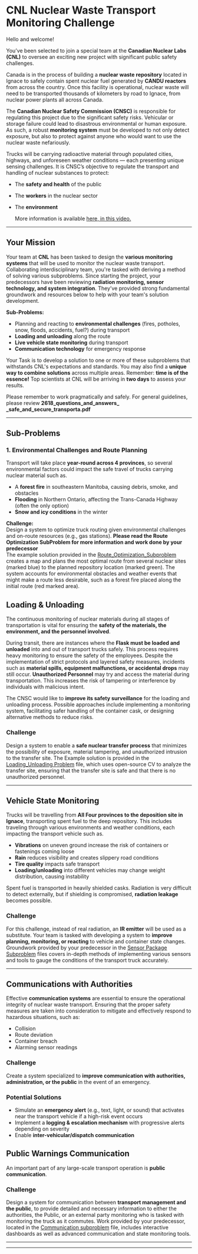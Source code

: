 # CNL Nuclear Waste Transport Monitoring Challenge

Hello and welcome!  

You’ve been selected to join a special team at the **Canadian Nuclear Labs (CNL)** to oversee an exciting new project with significant public safety challenges.  

Canada is in the process of building a **nuclear waste repository** located in Ignace to safely contain spent nuclear fuel generated by **CANDU reactors** from across the country. Once this facility is operational, nuclear waste will need to be transported thousands of kilometers by road to Ignace, from nuclear power plants all across Canada.  

The **Canadian Nuclear Safety Commission (CNSC)** is responsible for regulating this project due to the significant safety risks. Vehicular or storage failure could lead to disastrous environmental or human exposure. As such, a robust **monitoring system** must be developed to not only detect exposure, but also to protect against anyone who would want to use the nuclear waste nefariously.  

Trucks will be carrying radioactive material through populated cities, highways, and unforeseen weather conditions — each presenting unique sensing challenges. It is CNSC’s objective to regulate the transport and handling of nuclear substances to protect:  

- The **safety and health** of the public  
- The **workers** in the nuclear sector  
- The **environment**

  More information is available [here, in this video.](https://www.youtube.com/watch_popup?v=DTEPPzmhYks )

---

## Your Mission  

Your team at **CNL** has been tasked to design the **various monitoring systems** that will be used to monitor the nuclear waste transport. Collaborating interdisciplinary team, you're tasked with deriving a method of solving various subproblems. Since starting the project, your predecessors have been reviewing **radiation monitoring, sensor technology, and system integration**. They’ve provided strong fundamental groundwork and resources below to help with your team's solution development.  

**Sub-Problems:**  
- Planning and reacting to **environmental challenges** (fires, potholes, snow, floods, accidents, fuel?) during transport  
- **Loading and unloading** along the route  
- **Live vehicle state monitoring** during transport  
- **Communication technology** for emergency response  

Your Task is to develop a solution to one or more of these subproblems that withstands CNL's expectations and standards. You may also find a **unique way to combine solutions** across multiple areas. Remember: **time is of the essence!** Top scientists at CNL will be arriving in **two days** to assess your results.

Please remember to work pragmatically and safely. For general guidelines, please review **2618_questions_and_answers_ _safe_and_secure_transporta.pdf** 


---

## Sub-Problems  

### 1. Environmental Challenges and Route Planning  

Transport will take place **year-round across 4 provinces**, so several environmental factors could impact the safe travel of trucks carrying nuclear material such as.  

- A **forest fire** in southeastern Manitoba, causing debris, smoke, and obstacles  
- **Flooding** in Northern Ontario, affecting the Trans-Canada Highway (often the only option)  
- **Snow and icy conditions** in the winter  


**Challenge:**  
Design a system to optimize truck routing given environmental challenges and on-route resources (e.g., gas stations).
**Please read the Route Optimization SubProblem for more information and work done by your predecessor**  
The example solution provided in the [Route_Optimization_Subproblem](https://github.com/IdeasClinicUWaterloo/F25-NuclearIC/tree/main/Route_Optimization_Subproblem) creates a map and plans the most optimal route from several nuclear sites (marked blue) to the planned repository location (marked green). The system accounts for environmental obstacles and weather events that might make a route less desirable, such as a forest fire placed along the initial route (red marked area).  


## Loading & Unloading  

The continuous monitoring of nuclear materials during all stages of transportation is vital for ensuring the **safety of the materials, the environment, and the personnel involved**.  

During transit, there are instances where the **Flask must be loaded and unloaded** into and out of transport trucks safely. This process requires heavy monitoring to ensure the safety of the employees. Despite the implementation of strict protocols and layered safety measures, incidents such as **material spills, equipment malfunctions, or accidental drops** may still occur.  **Unauthorized Personnel** may try and access the material during transportation. This increases the risk of tampering or interference by individuals with malicious intent.  

The CNSC would like to **improve its safety surveillance** for the loading and unloading process. Possible approaches include implementing a monitoring system, facilitating safer handling of the container cask, or designing alternative methods to reduce risks.  

### Challenge  
Design a system to enable a **safe nuclear transfer process** that minimizes the possibility of exposure, material tampering, and unauthorized intrusion to the transfer site. The Example solution is provided in the[ Loading_Unloading Problem](https://github.com/IdeasClinicUWaterloo/F25-NuclearIC/tree/main/loading_unloading_problem) file, which uses open-source CV to analyze the transfer site, ensuring that the transfer site is safe and that there is no unauthorized personnel. 
 
---

## Vehicle State Monitoring  

Trucks will be travelling from **All Four provinces to the deposition site in Ignace**, transporting spent fuel to the deep repository. This includes traveling through various environments and weather conditions, each impacting the transport vehicle such as.  

- **Vibrations** on uneven ground increase the risk of containers or fastenings coming loose  
- **Rain** reduces visibility and creates slippery road conditions  
- **Tire quality** impacts safe transport  
- **Loading/unloading** into different vehicles may change weight distribution, causing instability  

Spent fuel is transported in heavily shielded casks. Radiation is very difficult to detect externally, but if shielding is compromised, **radiation leakage** becomes possible.  

### Challenge  
For this challenge, instead of real radiation, an **IR emitter** will be used as a substitute. Your team is tasked with developing a system to **improve planning, monitoring, or reacting** to vehicle and container state changes. Groundwork provided by your predecessor in the [Sensor Package Subproblem](https://github.com/IdeasClinicUWaterloo/F25-NuclearIC/tree/main/Sensor%20Package%20Subproblem) files covers in-depth methods of implementing various sensors and tools to gauge the conditions of the transport truck accurately. 


---

## Communications with Authorities  

Effective **communication systems** are essential to ensure the operational integrity of nuclear waste transport. Ensuring that the proper safety measures are taken into consideration to mitigate and effectively respond to hazardous situations, such as: 

- Collision  
- Route deviation  
- Container breach  
- Alarming sensor readings 

### Challenge  
Create a system specialized to **improve communication with authorities, administration, or the public** in the event of an emergency.   

### Potential Solutions  
- Simulate an **emergency alert** (e.g., text, light, or sound) that activates near the transport vehicle if a high-risk event occurs  
- Implement a **logging & escalation mechanism** with progressive alerts depending on severity  
- Enable **inter-vehicular/dispatch communication**  


## Public Warnings Communication  

An important part of any large-scale transport operation is **public communication**.  

### Challenge  
Design a system for communication between **transport management and the public**, to provide detailed and necessary information to either the authorities, the Public, or an external party monitoring who is tasked with monitoring the truck as it commutes. Work provided by your predecessor, located in the [Communication subproblem](https://github.com/IdeasClinicUWaterloo/F25-NuclearIC/tree/main/Communication_Subproblem) file,  includes interactive dashboards as well as advanced communication and state monitoring tools. 

---


---
